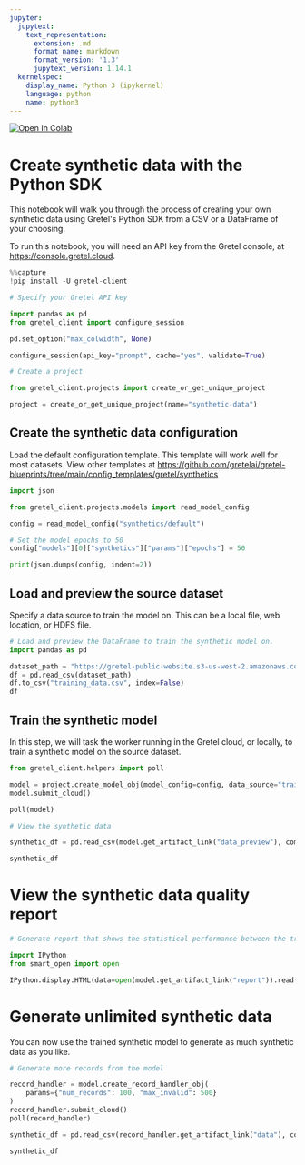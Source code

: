 ```yaml
---
jupyter:
  jupytext:
    text_representation:
      extension: .md
      format_name: markdown
      format_version: '1.3'
      jupytext_version: 1.14.1
  kernelspec:
    display_name: Python 3 (ipykernel)
    language: python
    name: python3
---
```


<!-- #region colab_type="text" id="view-in-github" -->
<a href="https://colab.research.google.com/github/gretelai/gretel-blueprints/blob/main/docs/notebooks/create_synthetic_data_from_a_dataframe_or_csv.ipynb" target="_parent"><img src="https://colab.research.google.com/assets/colab-badge.svg" alt="Open In Colab"/></a>

<!-- #endregion -->

<!-- #region id="UTRxpSlaczHY" -->
# Create synthetic data with the Python SDK

This notebook will walk you through the process of creating your own synthetic data using Gretel's Python SDK from a CSV or a DataFrame of your choosing.

To run this notebook, you will need an API key from the Gretel console, at https://console.gretel.cloud.

<!-- #endregion -->

```python id="VEM6kjRsczHd"
%%capture
!pip install -U gretel-client
```

```python id="ZQ-TmAdwczHd"
# Specify your Gretel API key

import pandas as pd
from gretel_client import configure_session

pd.set_option("max_colwidth", None)

configure_session(api_key="prompt", cache="yes", validate=True)

```

```python id="fmHDICI1oPS5"
# Create a project

from gretel_client.projects import create_or_get_unique_project

project = create_or_get_unique_project(name="synthetic-data")

```

<!-- #region id="4PD5B0U06ALs" -->
## Create the synthetic data configuration

Load the default configuration template. This template will work well for most datasets. View other templates at https://github.com/gretelai/gretel-blueprints/tree/main/config_templates/gretel/synthetics

<!-- #endregion -->

```python id="uIu3hkzoCzGz"
import json

from gretel_client.projects.models import read_model_config

config = read_model_config("synthetics/default")

# Set the model epochs to 50
config["models"][0]["synthetics"]["params"]["epochs"] = 50

print(json.dumps(config, indent=2))

```

<!-- #region id="s9LTh7GO6VIu" -->
## Load and preview the source dataset

Specify a data source to train the model on. This can be a local file, web location, or HDFS file.

<!-- #endregion -->

```python id="YMg9nX6SczHe"
# Load and preview the DataFrame to train the synthetic model on.
import pandas as pd

dataset_path = "https://gretel-public-website.s3-us-west-2.amazonaws.com/datasets/USAdultIncome5k.csv"
df = pd.read_csv(dataset_path)
df.to_csv("training_data.csv", index=False)
df

```

<!-- #region id="WxnH8th-65Dh" -->
## Train the synthetic model

In this step, we will task the worker running in the Gretel cloud, or locally, to train a synthetic model on the source dataset.

<!-- #endregion -->

```python id="O4-E_F0qczHe"
from gretel_client.helpers import poll

model = project.create_model_obj(model_config=config, data_source="training_data.csv")
model.submit_cloud()

poll(model)

```

```python id="sPM-gaU6czHf"
# View the synthetic data

synthetic_df = pd.read_csv(model.get_artifact_link("data_preview"), compression="gzip")

synthetic_df

```

<!-- #region id="69XYfU9k7fq4" -->
# View the synthetic data quality report

<!-- #endregion -->

```python id="zX8qsizqczHg" jupyter={"outputs_hidden": true} tags=[]
# Generate report that shows the statistical performance between the training and synthetic data

import IPython
from smart_open import open

IPython.display.HTML(data=open(model.get_artifact_link("report")).read(), metadata=dict(isolated=True))

```

<!-- #region id="6IkWOnVQ7oo1" -->
# Generate unlimited synthetic data

You can now use the trained synthetic model to generate as much synthetic data as you like.

<!-- #endregion -->

```python id="X0bI0OpI6W3Y"
# Generate more records from the model

record_handler = model.create_record_handler_obj(
    params={"num_records": 100, "max_invalid": 500}
)
record_handler.submit_cloud()
poll(record_handler)

```

```python id="uUIErjQ7CzGy"
synthetic_df = pd.read_csv(record_handler.get_artifact_link("data"), compression="gzip")

synthetic_df

```
